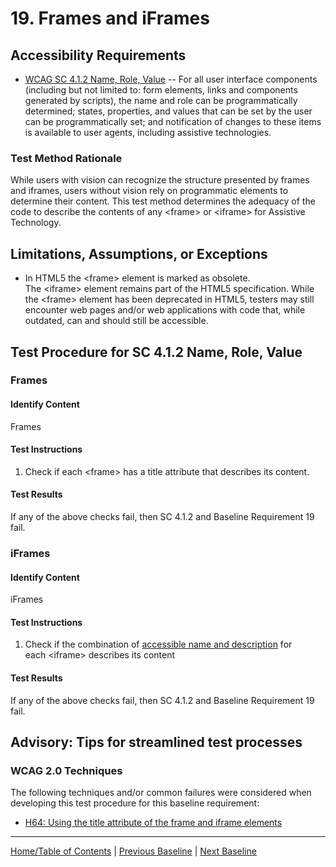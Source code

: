 # 19. Frames and iFrames

Accessibility Requirements
--------------------------
-   [WCAG SC 4.1.2 Name, Role, Value](http://www.w3.org/TR/UNDERSTANDING-WCAG20/ensure-compat-rsv.html) -- For all user interface components (including but not limited to: form elements, links and components generated by scripts), the name and role can be programmatically determined; states, properties, and values that can be set by the user can be programmatically set; and notification of changes to these items is available to user agents, including assistive technologies.

### Test Method Rationale
While users with vision can recognize the structure presented by frames and iframes, users without vision rely on programmatic elements to determine their content. This test method determines the adequacy of the code to describe the contents of any &lt;frame&gt; or &lt;iframe&gt; for Assistive Technology.

Limitations, Assumptions, or Exceptions
---------------------------------------
-   In HTML5 the &lt;frame&gt; element is marked as obsolete. The &lt;iframe&gt; element remains part of the HTML5 specification. While the &lt;frame&gt; element has been deprecated in HTML5, testers may still encounter web pages and/or web applications with code that, while outdated, can and should still be accessible.

Test Procedure for SC 4.1.2 Name, Role, Value
---------------------------------------------
### Frames
#### Identify Content
Frames

#### Test Instructions
1.  Check if each &lt;frame&gt; has a title attribute that describes its content.

#### Test Results
If any of the above checks fail, then SC 4.1.2 and Baseline Requirement 19 fail.

### iFrames
#### Identify Content
iFrames

#### Test Instructions
1.  Check if the combination of [accessible name and description](https://www.w3.org/TR/html-aam-1.0/#iframe-element) for each &lt;iframe&gt; describes its content

#### Test Results
If any of the above checks fail, then SC 4.1.2 and Baseline Requirement 19 fail.

Advisory: Tips for streamlined test processes
---------------------------------------------
### WCAG 2.0 Techniques
The following techniques and/or common failures were considered when developing this test procedure for this baseline requirement:
-   [H64: Using the title attribute of the frame and iframe elements](http://www.w3.org/TR/WCAG20-TECHS/H64.html)
    
----------------------------------------
[Home/Table of Contents](index.md) | [Previous Baseline](18Stylesheet.md) | [Next Baseline](20AlternateVersions.md)
